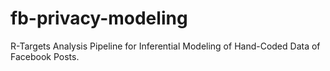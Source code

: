 # fb-privacy-modeling
R-Targets Analysis Pipeline for Inferential Modeling of Hand-Coded Data of Facebook Posts.
